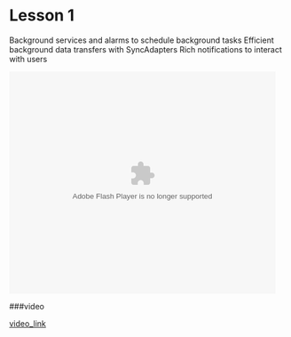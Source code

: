 # Lesson 1

Background services and alarms to schedule background tasks
Efficient background data transfers with SyncAdapters
Rich notifications to interact with users

<embed src="http://player.youku.com/player.php/sid/XMTM5NzEyOTY3Mg==/v.swf" allowFullScreen="true" quality="high" width="480" height="400" align="middle" allowScriptAccess="always" type="application/x-shockwave-flash"></embed>

###video

[video_link](http://player.youku.com/player.php/sid/XMTM5NzEyOTY3Mg==/v.swf)

<script async class="speakerdeck-embed" data-id="c96ebfd513cf41ddba7d1f09a6029aca" data-ratio="1.33333333333333" src="//speakerdeck.com/assets/embed.js"></script>